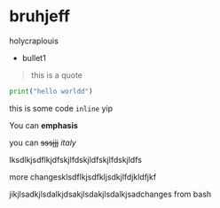 # bruhjeff
holycraplouis
- bullet1

>this is a quote

```python
print("hello worldd")
```

this is some code `inline` yip

You can **emphasis**

you can ~~sssjjj~~ *italy*

lksdlkjsdflkjdfskjlfdskjldfskjlfdskjldfs



more changesklsdflkjsdfkljsdkjlfdjkldfjkf


jikjlsadkjlsdalkjdsakjlsdakjlsdalkjsadchanges from bash